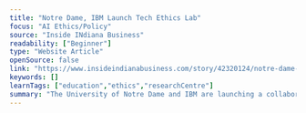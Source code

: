 ```yaml
---
title: "Notre Dame, IBM Launch Tech Ethics Lab"
focus: "AI Ethics/Policy"
source: "Inside INdiana Business"
readability: ["Beginner"]
type: "Website Article"
openSource: false
link: "https://www.insideindianabusiness.com/story/42320124/notre-dame-ibm-launch-tech-ethics-lab"
keywords: []
learnTags: ["education","ethics","researchCentre"]
summary: "The University of Notre Dame and IBM are launching a collaboration that intends to address ethical concerns raised by the use of advanced technologies. "
---
```

